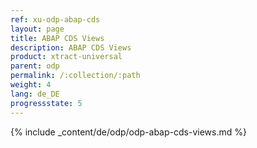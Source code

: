 ```yaml
---
ref: xu-odp-abap-cds
layout: page
title: ABAP CDS Views
description: ABAP CDS Views
product: xtract-universal
parent: odp
permalink: /:collection/:path
weight: 4
lang: de_DE
progressstate: 5
---
```

{% include _content/de/odp/odp-abap-cds-views.md %} 
